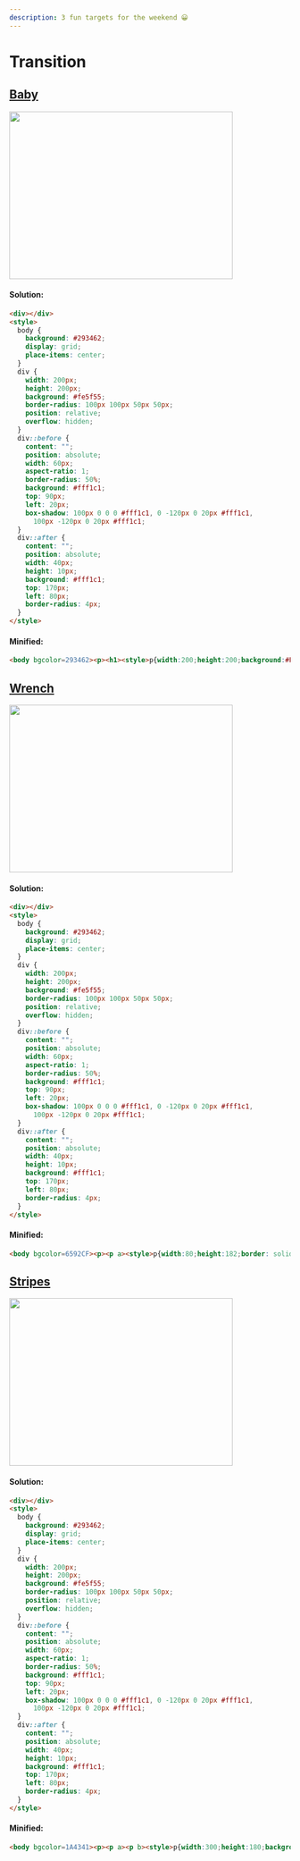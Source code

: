 ```yaml
---
description: 3 fun targets for the weekend 😀
---
```


# Transition

## [Baby](https://cssbattle.dev/play/42)

<img width="400px" height="300px" loading="lazy" src="https://cssbattle.dev/targets/42.png">

#### Solution:

```html
<div></div>
<style>
  body {
    background: #293462;
    display: grid;
    place-items: center;
  }
  div {
    width: 200px;
    height: 200px;
    background: #fe5f55;
    border-radius: 100px 100px 50px 50px;
    position: relative;
    overflow: hidden;
  }
  div::before {
    content: "";
    position: absolute;
    width: 60px;
    aspect-ratio: 1;
    border-radius: 50%;
    background: #fff1c1;
    top: 90px;
    left: 20px;
    box-shadow: 100px 0 0 0 #fff1c1, 0 -120px 0 20px #fff1c1,
      100px -120px 0 20px #fff1c1;
  }
  div::after {
    content: "";
    position: absolute;
    width: 40px;
    height: 10px;
    background: #fff1c1;
    top: 170px;
    left: 80px;
    border-radius: 4px;
  }
</style>
```

#### Minified:

```html
<body bgcolor=293462><p><h1><style>p{width:200;height:200;background:#FE5F55;border-radius:50%50%25%25%;position:relative;overflow:hidden;margin:50 92}p:before,p:after{content:"";position:absolute;width:40;height:10;border-radius:8q;background:#FFF1C1;color:FFF1C1;top:170;left:80}p:after{width:60;height:60;border-radius:50%;top:90;left:20;box-shadow:25vw 0,0-30vw 0 21q,25vw -30vw 0 21q
```

## [Wrench](https://cssbattle.dev/play/43)

<img width="400px" height="300px" loading="lazy" src="https://cssbattle.dev/targets/43.png">

#### Solution:

```html
<div></div>
<style>
  body {
    background: #293462;
    display: grid;
    place-items: center;
  }
  div {
    width: 200px;
    height: 200px;
    background: #fe5f55;
    border-radius: 100px 100px 50px 50px;
    position: relative;
    overflow: hidden;
  }
  div::before {
    content: "";
    position: absolute;
    width: 60px;
    aspect-ratio: 1;
    border-radius: 50%;
    background: #fff1c1;
    top: 90px;
    left: 20px;
    box-shadow: 100px 0 0 0 #fff1c1, 0 -120px 0 20px #fff1c1,
      100px -120px 0 20px #fff1c1;
  }
  div::after {
    content: "";
    position: absolute;
    width: 40px;
    height: 10px;
    background: #fff1c1;
    top: 170px;
    left: 80px;
    border-radius: 4px;
  }
</style>
```

#### Minified:

```html
<body bgcolor=6592CF><p><p a><style>p{width:80;height:182;border: solid 32q#243D83;border-radius:74q;clip-path:polygon(50%0,100%0,100%100%,50%100%);margin:30 67}[a]{margin:-272 177;scale:-1}
```

## [Stripes](https://cssbattle.dev/play/44)

<img width="400px" height="300px" loading="lazy" src="https://cssbattle.dev/targets/44.png">

#### Solution:

```html
<div></div>
<style>
  body {
    background: #293462;
    display: grid;
    place-items: center;
  }
  div {
    width: 200px;
    height: 200px;
    background: #fe5f55;
    border-radius: 100px 100px 50px 50px;
    position: relative;
    overflow: hidden;
  }
  div::before {
    content: "";
    position: absolute;
    width: 60px;
    aspect-ratio: 1;
    border-radius: 50%;
    background: #fff1c1;
    top: 90px;
    left: 20px;
    box-shadow: 100px 0 0 0 #fff1c1, 0 -120px 0 20px #fff1c1,
      100px -120px 0 20px #fff1c1;
  }
  div::after {
    content: "";
    position: absolute;
    width: 40px;
    height: 10px;
    background: #fff1c1;
    top: 170px;
    left: 80px;
    border-radius: 4px;
  }
</style>
```

#### Minified:

```html
<body bgcolor=1A4341><p><p a><p b><style>p{width:300;height:180;background:repeating-linear-gradient(#F3AC3C 0,#F3AC3C 20px,#1A4341 0,#1A4341 40px);margin:60}p[a],p[b]{width:300;height:300;border-radius:50%;background:#1A4341;margin:-300 -158}p[b]{margin-left:242
```
